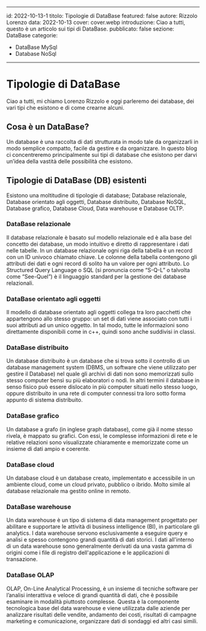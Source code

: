 
---
id: 2022-10-13-1
titolo: Tipologie di DataBase
featured: false
autore: Rizzolo Lorenzo
data: 2022-10-13
cover: cover.webp
introduzione: Ciao a tutti, questo è un articolo sui tipi di DataBase.
pubblicato: false
sezione: DataBase
categorie:
  - DataBase MySql
  - Database NoSql
---

# Tipologie di DataBase
Ciao a tutti, mi chiamo Lorenzo Rizzolo e oggi parleremo dei database, dei vari tipi che esistono e di come crearne alcuni.

## Cosa è un DataBase?
Un database è una raccolta di dati strutturata in modo tale da organizzarli in modo semplice compatto, facile da gestire e da organizzare. In questo blog ci concentreremo principalmente sui tipi di database che esistono per darvi un’idea della vastità delle possibilità che esistono.

## Tipologie di DataBase (DB) esistenti
Esistono una moltitudine di tipologie di database; Database relazionale, Database orientato agli oggetti, Database distribuito, Database NoSQL, Database grafico, Database Cloud, Data warehouse e Database OLTP.

### DataBase relazionale 
Il database relazionale è basato sul modello relazionale ed è alla base del concetto dei database, un modo intuitivo e diretto di rappresentare i dati nelle tabelle. In un database relazionale ogni riga della tabella è un record con un ID univoco chiamato chiave. Le colonne della tabella contengono gli attributi dei dati e ogni record di solito ha un valore per ogni attributo. Lo Structured Query Language o SQL (si pronuncia come “S-Q-L” o talvolta come “See-Quel”) è il linguaggio standard per la gestione dei database relazionali.

### DataBase orientato agli oggetti
Il modello di database orientato agli oggetti collega tra loro pacchetti che appartengono allo stesso gruppo: un set di dati viene associato con tutti i suoi attributi ad un unico oggetto. In tal modo, tutte le informazioni sono direttamente disponibili come in c++, quindi sono anche suddivisi in classi.

### DataBase distribuito
Un database distribuito è un database che si trova sotto il controllo di un database management system (DBMS, un software che viene utilizzato per gestire il Database) nel quale gli archivi di dati non sono memorizzati sullo stesso computer bensì su più elaboratori o nodi. In altri termini il database in senso fisico può essere dislocato in più computer situati nello stesso luogo, oppure distribuito in una rete di computer connessi tra loro sotto forma appunto di sistema distribuito.

### DataBase grafico
Un database a grafo (in inglese graph database), come già il nome stesso rivela, è mappato su grafici. Con essi, le complesse informazioni di rete e le relative relazioni sono visualizzate chiaramente e memorizzate come un insieme di dati ampio e coerente.

### DataBase cloud
Un database cloud è un database creato, implementato e accessibile in un ambiente cloud, come un cloud privato, pubblico o ibrido. Molto simile al database relazionale ma gestito online in remoto.

### DataBase warehouse
Un data warehouse è un tipo di sistema di data management progettato per abilitare e supportare le attività di business intelligence (BI), in particolare gli analytics. I data warehouse servono esclusivamente a eseguire query e analisi e spesso contengono grandi quantità di dati storici. I dati all'interno di un data warehouse sono generalmente derivati da una vasta gamma di origini come i file di registro dell'applicazione e le applicazioni di transazione.

### DataBase OLAP
OLAP, On-Line Analytical Processing, è un insieme di tecniche software per l’analisi interattiva e veloce di grandi quantità di dati, che è possibile esaminare in modalità piuttosto complesse. Questa è la componente tecnologica base del data warehouse e viene utilizzata dalle aziende per analizzare risultati delle vendite, andamento dei costi, risultati di campagne marketing e comunicazione, organizzare dati di sondaggi ed altri casi simili.
